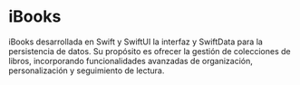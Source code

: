 # iBooks
iBooks desarrollada en Swift y SwiftUI la interfaz y SwiftData para la persistencia de datos. Su propósito es ofrecer la gestión de colecciones de libros, incorporando funcionalidades avanzadas de organización, personalización y seguimiento de lectura.
